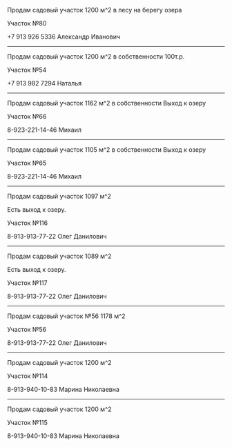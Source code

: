 Продам садовый участок 1200 м^2 в лесу на берегу озера

Участок №80

+7 913 926 5336 Александр Иванович

***

Продам садовый участок 1200 м^2  в собственности 
100т.р.

Участок №54

+7 913 982 7294 Наталья

***

Продам садовый участок 1162 м^2  в собственности
Выход к озеру

Участок №66

8-923-221-14-46 Михаил

***

Продам садовый участок 1105 м^2  в собственности 
Выход к озеру

Участок №65

8-923-221-14-46 Михаил

***

Продам садовый участок 1097 м^2

Есть выход к озеру.


Участок №116

8-913-913-77-22 Олег Данилович

***

Продам садовый участок 1089 м^2

Есть выход к озеру.


Участок №117

8-913-913-77-22 Олег Данилович

***

Продам садовый участок №56 1178 м^2


Участок №56

8-913-913-77-22 Олег Данилович

***

Продам садовый участок   1200 м^2


Участок №114

8-913-940-10-83 Марина Николаевна

***

Продам садовый участок  1200 м^2


Участок №115

8-913-940-10-83 Марина Николаевна


